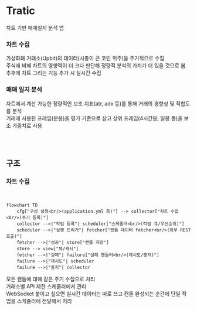 Tratic
=====================================

차트 기반 매매일지 분석 앱

### 차트 수집

가상화폐 거래소(Upbit)의 데이터(시총이 큰 코인 위주)을 주기적으로 수집 <br>
주식에 비해 차트의 영향력이 더 크다 판단해 정량적 분석의 가치가 더 있을 것으로 봄 <br>
추후에 차트 그리는 기능 추가 시 실시간 수집

### 매매 일지 분석

차트에서 계산 가능한 정량적인 보조 지표(atr, adx 등)를 통해 거래의 경향성 및 적합도를 분석 <br>
거래에 사용된 프레임(분봉)을 평가 기준으로 삼고 상위 프레임(4시간봉, 일봉 등)을 보조 가중치로 사용 

<br><br>

## 구조

### 차트 수집
<br>

```mermaid
flowchart TD
    cfg["구성 설정<br/>(application.yml 등)"] --> collector["차트 수집 <br/>(주기 등록)"]
    collector -->|"작업 등록"| scheduler["스케줄러<br/>(작업 큐/우선순위)"]
    scheduler -->|"실행 트리거"| fetcher["캔들 데이터 fetcher<br/>(외부 REST 호출)"]
    fetcher -->|"성공"| store["캔들 저장"]
    store --> view["뷰/캐시"]
    fetcher -->|"실패"| failure["실패 핸들러<br/>(재시도/중지)"]
    failure -->|"재시도"| scheduler
    failure -->|"중지"| collector
```

모든 캔들에 대해 같은 주기 수집으로 처리 <br>
거래소별 API 제한 스케줄러에서 관리 <br>
WebSocket 붙이고 싶으면 실시간 데이터는 따로 쓰고 캔들 완성되는 순간에 단일 작업을 스케쥴러에 전달해서 처리<br>
